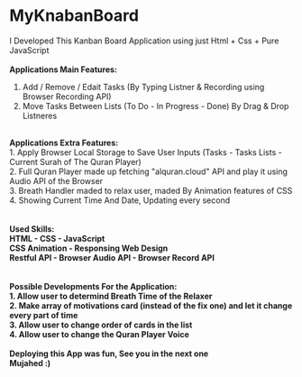 # MyKnabanBoard

I Developed This Kanban Board Application using just Html + Css + Pure JavaScript
<br><br>
<strong>
Applications Main Features:
</strong>
<br>
1. Add / Remove / Edait Tasks (By Typing Listner & Recording using Browser Recording API) <br>
2. Move Tasks Between Lists (To Do - In Progress - Done) By Drag & Drop Listneres
<br><br>
<strong>
Applications Extra Features:
</strong>
<br>
1. Apply Browser Local Storage to Save User Inputs (Tasks - Tasks Lists - Current Surah of The Quran Player)<br>
2. Full Quran Player made up fetching "alquran.cloud" API and play it using Audio API of the Browser<br>
3. Breath Handler maded to relax user, maded By Animation features of CSS<br>
4. Showing Current Time And Date, Updating every second<br>
<br><br>
<strong>Used Skills:<strong/><br>
HTML - CSS - JavaScript<br>
CSS Animation - Responsing Web Design<br>
Restful API - Browser Audio API - Browser Record API<br>
<br><br>
<strong>
Possible Developments For the Application:
</strong><br>
1. Allow user to determind Breath Time of the Relaxer<br>
2. Make array of motivations card (instead of the fix one) and let it change every part of time<br>
3. Allow user to change order of cards in the list<br>
4. Allow user to change the Quran Player Voice<br>
<br>
Deploying this App was fun, See you in the next one<br>
Mujahed :)

